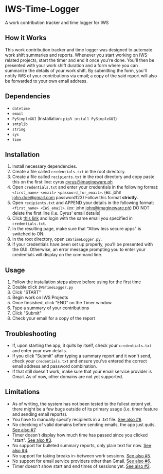 # IWS-Time-Logger
A work contribution tracker and time logger for IWS

## How it Works
This work contribution tracker and time logger was designed to automate work shift summaries and reports. Whenever you start working on IWS-related projects, start the timer and end it once you're done. You'll then be presented with your work shift duration and a form where you can summarize the details of your work shift. By submitting the form, you'll notify IWS of your contributions via email; a copy of the said report will also be forwarded to your own email address.

## Dependencies
- `datetime`
- `email`
- `PySimpleGUI` (Installation: `pip3 install PySimpleGUI`)
- `smtplib`
- `string`
- `sys`
- `time` 

## Installation
1. Install necessary dependencies.
1. Create a file called `credentials.txt` in the root directory.
1. Create a file called `recipients.txt` in the root directory and copy paste this on the first line: cyrus cyrus@imagineware.ph
1. Open `credentials.txt` and enter your credentials in the following format: `<first_name> <email> <password_for_email>`. (ex: john john.doe@gmail.com password123) Follow this format **strictly**.
2. Open `recipients.txt` and APPEND your details in the following format: `<first_name> <IWS_email>`. (ex: john john@imagineware.ph) DO NOT delete the first line (i.e. Cyrus' email details)
3. Click [this link](https://myaccount.google.com/lesssecureapps?pli=1&rapt=AEjHL4Mr32TdVzceNvqvSTxRurTYBXU6mPTBNunG75FZUbH4WUFpWpUv37D9zgyKjkyEUTk7Oqe2-BaTq9Gj_2OyNfKS6iPNCQ) and login with the same email you specified in `credentials.txt`. 
4. In the resulting page, make sure that "Allow less secure apps" is switched to ON.
5. In the root directory, open `IWSTimeLogger.py`.
6. If your credentials have been set up properly, you'll be presented with the GUI. Otherwise, an error message prompting you to enter your credentials will display on the command line.

## Usage
1. Follow the installation steps above before using for the first time
1. Double click `IWSTimeLogger.py`
2. Click "START"
3. Begin work on IWS Projects
4. Once finsished, click "END" on the Timer window
5. Type a summary of your contributions 
6. Click "Submit"
7. Check your email for a copy of the report

## Troubleshooting
- If, upon starting the app, it quits by itself, check your `credentials.txt` and enter your own details.
- If you click "Submit" after typing a summary report and it won't send, check your `credentials.txt` and ensure you've entered the correct email address and password combination.
- If that still doesn't work, make sure that your email service provider is Gmail. As of now, other domains are not yet supported.

## Limitations
- As of writing, the system has not been tested to the fullest extent yet, there might be a few bugs outside of its primary usage (i.e. timer feature and sending email reports).
- You have to manually specify recipients in a .txt file. [See also #8](https://github.com/danielflachica/IWS-Time-Logger/issues/8).
- No checking of valid domains before sending emails, the app just quits. [See also #7](https://github.com/danielflachica/IWS-Time-Logger/issues/7).
- Timer doesn't display how much time has passed since you clicked "start". [See also #3](https://github.com/danielflachica/IWS-Time-Logger/issues/3).
- No support for bulleted summary reports, only plain text for now. [See also #4](https://github.com/danielflachica/IWS-Time-Logger/issues/4).
- No support for taking breaks in-between work sessions. [See also #5](https://github.com/danielflachica/IWS-Time-Logger/issues/5).
- No support for email service providers other than Gmail. [See also #6](https://github.com/danielflachica/IWS-Time-Logger/issues/6).
- Timer doesn't show start and end times of sessions yet. [See also #2](https://github.com/danielflachica/IWS-Time-Logger/issues/2).
